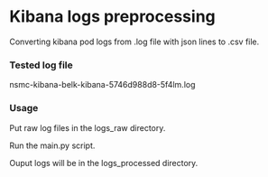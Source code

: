 # Kibana logs preprocessing
Converting kibana pod logs from .log file with json lines to .csv file.

### Tested log file
nsmc-kibana-belk-kibana-5746d988d8-5f4lm.log

### Usage
Put raw log files in the logs_raw directory. 

Run the main.py script. 

Ouput logs will be in the logs_processed directory.
